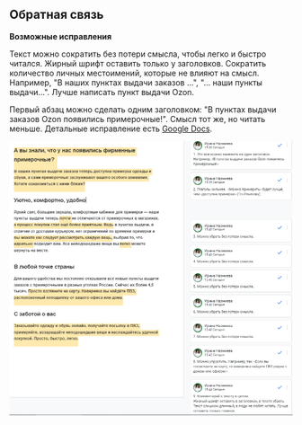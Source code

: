 ## Обратная связь

**Возможные исправления**

Текст можно сократить без потери смысла, чтобы легко и быстро читался. Жирный шрифт оставить только у заголовков.
Сократить количество личных местоимений, которые не влияют на смысл. Например,
"В наших пунктах выдачи заказов ...", "... наши пункты выдачи...". Лучше написать пункт выдачи Ozon.

Первый абзац можно сделать одним заголовком: "В пунктах выдачи заказов Ozon появились примерочные!". Смысл тот же, но читать меньше.
Детальные исправление есть [Google Docs](https://docs.google.com/document/d/1ISJ7gMspReyiWbUHpoaA_5hwVwDjj_FIb7QeBaG5vf4/edit?usp=sharing).

![Скрин1](3.png)

